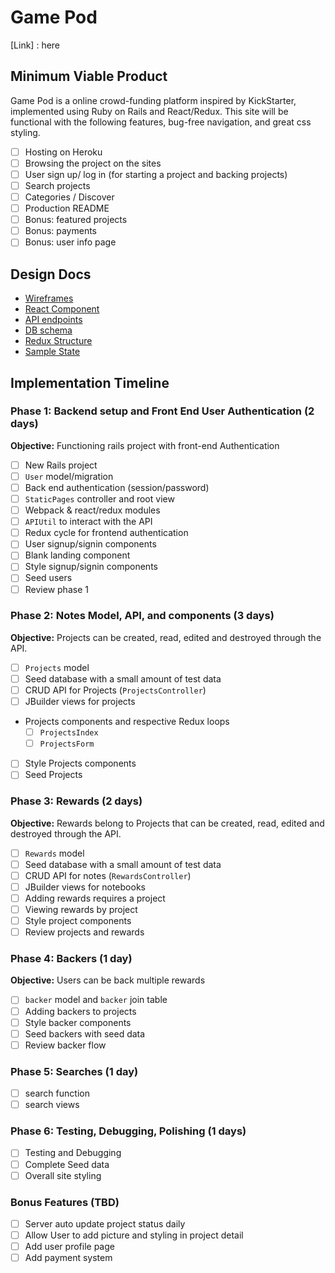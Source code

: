 # Game Pod
[Link] : here

## Minimum Viable Product

Game Pod is a online crowd-funding platform inspired by KickStarter, implemented using Ruby on Rails and React/Redux.
This site will be functional with the following features, bug-free navigation, and great css styling.

- [ ] Hosting on Heroku
- [ ] Browsing the project on the sites
- [ ] User sign up/ log in (for starting a project and backing projects)
- [ ] Search projects
- [ ] Categories / Discover
- [ ] Production README
- [ ] Bonus: featured projects
- [ ] Bonus: payments
- [ ] Bonus: user info page

## Design Docs
* [Wireframes][wireframes]
* [React Component][component]
* [API endpoints][API]
* [DB schema][DB]
* [Redux Structure][Redux]
* [Sample State][State]

[wireframes]: wireframes
[component]: component-heirarchy.md
[API]: api-endpoints.md
[DB]: schema.md
[Redux]: redux-structure.md
[State]: sample-state.md

## Implementation Timeline

### Phase 1: Backend setup and Front End User Authentication (2 days)

**Objective:** Functioning rails project with front-end Authentication

- [ ] New Rails project
- [ ] `User` model/migration
- [ ] Back end authentication (session/password)
- [ ] `StaticPages` controller and root view
- [ ] Webpack & react/redux modules
- [ ] `APIUtil` to interact with the API
- [ ] Redux cycle for frontend authentication
- [ ] User signup/signin components
- [ ] Blank landing component
- [ ] Style signup/signin components
- [ ] Seed users
- [ ] Review phase 1

### Phase 2: Notes Model, API, and components (3 days)

**Objective:** Projects can be created, read, edited and destroyed through
the API.

- [ ] `Projects` model
- [ ] Seed database with a small amount of test data
- [ ] CRUD API for Projects (`ProjectsController`)
- [ ] JBuilder views for projects
- Projects components and respective Redux loops
  - [ ] `ProjectsIndex`
  - [ ] `ProjectsForm`
- [ ] Style Projects components
- [ ] Seed Projects

### Phase 3: Rewards (2 days)

**Objective:** Rewards belong to Projects that can be created, read, edited and destroyed through the API.

- [ ] `Rewards` model
- [ ] Seed database with a small amount of test data
- [ ] CRUD API for notes (`RewardsController`)
- [ ] JBuilder views for notebooks
- [ ] Adding rewards requires a project
- [ ] Viewing rewards by project
- [ ] Style project components
- [ ] Review projects and rewards

### Phase 4: Backers (1 day)

**Objective:** Users can be back multiple rewards

- [ ] `backer` model and `backer` join table
- [ ] Adding backers to projects
- [ ] Style backer components
- [ ] Seed backers with seed data
- [ ] Review backer flow

### Phase 5: Searches (1 day)
- [ ] search function
- [ ] search views

### Phase 6: Testing, Debugging, Polishing (1 days)
- [ ] Testing and Debugging
- [ ] Complete Seed data
- [ ] Overall site styling

### Bonus Features (TBD)
- [ ] Server auto update project status daily
- [ ] Allow User to add picture and styling in project detail
- [ ] Add user profile page
- [ ] Add payment system

